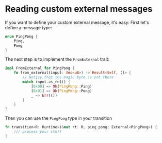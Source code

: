 # Reading custom external messages

If you want to define your custom external message, it's easy:
First let's define a message type:

```rust
enum PingPong {
    Ping,
    Pong
}
```

The next step is to implement the `FromExternal` trait:

```rust
impl FromExternal for PingPong {
    fn from_external(input: Vec<u8>) -> Result<Self, ()> {
        // Notice that the magic byte is not there
        match input.as_ref() {
            [0x00] => Ok(PingPong::Ping)
            [0x01] => Ok(PingPong::Pong)
            _ => Err(())
        }
    }
}
```

Then you can use the `PingPong` type in your transition

```rust
fn transition<R: Runtime>(&mut rt: R, ping_pong: External<PingPong>) {
    /// process your stuff
}
```
